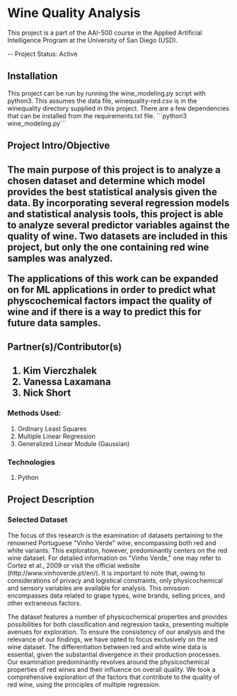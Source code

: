 <h1>Wine Quality Analysis</h1>

This project is a part of the AAI-500 course in the Applied Artificial Intelligence Program at the
University of San Diego (USD).

-- Project Status: Active

<h2>Installation</h2>
This project can be run by running the wine_modeling.py script with python3. This assumes the data file, winequality-red.csv is in the winequality directory supplied in this project. There are a few dependencies that can be installed from the requirements.txt file. 
```python3 wine_modeling.py```

<h2>Project Intro/Objective <h2>
<p>The main purpose of this project is to analyze a chosen dataset and determine which model provides the best statistical analysis given the data. By incorporating several regression models and statistical analysis tools, this project is able to analyze several predictor variables against the quality of wine. Two datasets are included in this project, but only the one containing red wine samples was analyzed. </p>

<p>The applications of this work can be expanded on for ML applications in order to predict what physcochemical factors impact the quality of wine and if there is a way to predict this for future data samples.</p>

<h2>Partner(s)/Contributor(s) <h2>
<ol>
    <li>Kim Vierczhalek</li>
    <li>Vanessa Laxamana</li>
    <li>Nick Short</li>
</ol>

<h3> Methods Used: </h3>
<ol>
    <li>Ordinary Least Squares</li>
    <li>Multiple Linear Regression</li>
    <li>Generalized Linear Module (Gaussian)</li>
</ol>

<h3>Technologies </h3>
<ol>
    <li>Python</li>
</ol>

<h2>Project Description</h2>

<h3>Selected Dataset </h3>
<p>The focus of this research is the examination of datasets pertaining to the renowned Portuguese "Vinho Verde" wine, encompassing both red and white variants. This exploration, however, predominantly centers on the red wine dataset. For detailed information on "Vinho Verde," one may refer to Cortez et al., 2009 or visit the official website (http://www.vinhoverde.pt/en/). It is important to note that, owing to considerations of privacy and logistical constraints, only physicochemical and sensory variables are available for analysis. This omission encompasses data related to grape types, wine brands, selling prices, and other extraneous factors.</p>

<p>The dataset features a number of physicochemical properties and provides possibilities for both classification and regression tasks, presenting multiple avenues for exploration. To ensure the consistency of our analysis and the relevance of our findings, we have opted to focus exclusively on the red wine dataset. The differentiation between red and white wine data is essential, given the substantial divergence in their production processes. Our examination predominantly revolves around the physicochemical properties of red wines and their influence on overall quality. We took a  comprehensive exploration of the factors that contribute to the quality of red wine, using the principles of multiple regression. </p>
